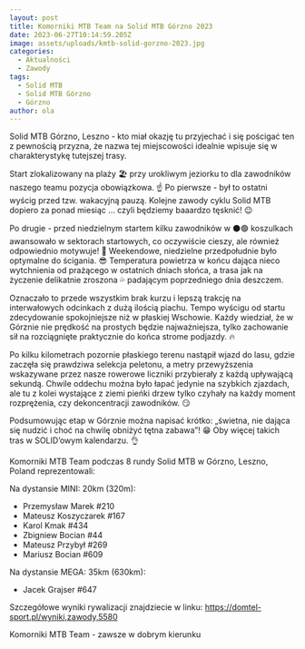 ```yaml
---
layout: post
title: Komorniki MTB Team na Solid MTB Górzno 2023
date: 2023-06-27T10:14:59.205Z
image: assets/uploads/kmtb-solid-gorzno-2023.jpg
categories:
  - Aktualności
  - Zawody
tags:
  - Solid MTB
  - Solid MTB Górzno
  - Górzno
author: ola
---
```

Solid MTB Górzno, Leszno - kto miał okazję tu przyjechać i się pościgać ten z pewnością przyzna, że nazwa tej miejscowości idealnie wpisuje się w charakterystykę tutejszej trasy.
<!--more-->

Start zlokalizowany na plaży 🏖️ przy urokliwym jeziorku to dla zawodników naszego teamu pozycja obowiązkowa. ☝️ Po pierwsze - był to ostatni wyścig przed tzw. wakacyjną pauzą. Kolejne zawody cyklu Solid MTB dopiero za ponad miesiąc … czyli będziemy baaardzo tęsknić! 😉

Po drugie - przed niedzielnym startem kilku zawodników w ⚫️🟢 koszulkach awansowało w sektorach startowych, co oczywiście cieszy, ale również odpowiednio motywuje! 💪 Weekendowe, niedzielne przedpołudnie było optymalne do ścigania. 😎 Temperatura powietrza w końcu dająca nieco wytchnienia od prażącego w ostatnich dniach słońca, a trasa jak na życzenie delikatnie zroszona 💦 padającym poprzedniego dnia deszczem. 

Oznaczało to przede wszystkim brak kurzu i lepszą trakcję na interwałowych odcinkach z dużą ilością piachu. Tempo wyścigu od startu zdecydowanie spokojniejsze niż w płaskiej Wschowie. Każdy wiedział, że w Górznie nie prędkość na prostych będzie najważniejsza, tylko zachowanie sił na rozciągnięte praktycznie do końca strome podjazdy. 🔥

Po kilku kilometrach pozornie płaskiego terenu nastąpił wjazd do lasu, gdzie zaczęła się prawdziwa selekcja peletonu, a metry przewyższenia wskazywane przez nasze rowerowe liczniki przybierały z każdą upływającą sekundą. Chwile oddechu można było łapać jedynie na szybkich zjazdach, ale tu z kolei wystające z ziemi pieńki drzew tylko czyhały na każdy moment rozprężenia, czy dekoncentracji zawodników. 😏

Podsumowując etap w Górznie można napisać krótko: „świetna, nie dająca się nudzić i choć na chwilę obniżyć tętna zabawa”!  😁 Oby więcej takich tras w SOLID’owym kalendarzu. 👌

Komorniki MTB Team podczas 8 rundy Solid MTB w Górzno, Leszno, Poland reprezentowali:

Na dystansie MINI: 20km (320m):

* Przemysław Marek #210
* Mateusz Koszyczarek #167
* Karol Kmak #434
* Zbigniew Bocian #44
* Mateusz Przybył #269
* Mariusz Bocian #609

Na dystansie MEGA:  35km (630km):

* Jacek Grajser #647

Szczegółowe wyniki rywalizacji znajdziecie w linku: <https://domtel-sport.pl/wyniki,zawody,5580>

Komorniki MTB Team - zawsze w dobrym kierunku 